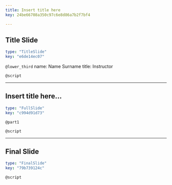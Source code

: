 ```yaml
---
title: Insert title here
key: 24be66708a350c97c6e8d86a7b2f7bf4

---
```

## Title Slide

```yaml
type: "TitleSlide"
key: "e6de14ec07"
```

`@lower_third`
name: Name Surname
title: Instructor


`@script`



---
## Insert title here...

```yaml
type: "FullSlide"
key: "c994d91d73"
```

`@part1`



`@script`



---
## Final Slide

```yaml
type: "FinalSlide"
key: "79b739124c"
```

`@script`


